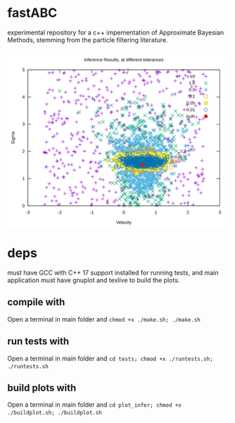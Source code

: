 # fastABC
experimental repository for a c++ impementation of Approximate Bayesian Methods, stemming from the particle filtering literature.

![Alt text](./plot_infer/plot.svg)

# deps
must have GCC with C++ 17 support installed for running tests, and main application
must have gnuplot and texlive to build the plots.

## compile with
Open a terminal in main folder and
`chmod +x ./make.sh; ./make.sh`

## run tests with
Open a terminal in main folder and
`cd tests; chmod +x ./runtests.sh; ./runtests.sh`

## build plots with
Open a terminal in main folder and
`cd plot_infer; chmod +x ./buildplot.sh; ./buildplot.sh`

